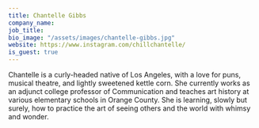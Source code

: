 ```yaml
---
title: Chantelle Gibbs
company_name: 
job_title: 
bio_image: "/assets/images/chantelle-gibbs.jpg"
website: https://www.instagram.com/chillchantelle/
is_guest: true
---
```


Chantelle is a curly-headed native of Los Angeles, with a love for puns, musical theatre, and lightly sweetened kettle corn. She currently works as an adjunct college professor of Communication and teaches art history at various elementary schools in Orange County. She is learning, slowly but surely, how to practice the art of seeing others and the world with whimsy and wonder.
